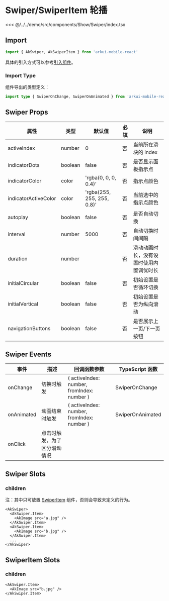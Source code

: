 # Swiper/SwiperItem 轮播

<CodeDemo name="Swiper">

<<< @/../../demo/src/components/Show/Swiper/index.tsx

</CodeDemo>

## Import

```js
import { AkSwiper, AkSwiperItem } from 'arkui-mobile-react'
```

具体的引入方式可以参考[引入组件](../guide/import.md)。

### Import Type

组件导出的类型定义：

```ts
import type { SwiperOnChange, SwiperOnAnimated } from 'arkui-mobile-react'
```

## Swiper Props

| 属性                 | 类型    | 默认值                     | 必填 | 说明                                     |
| -------------------- | ------- | -------------------------- | ---- | ---------------------------------------- |
| activeIndex          | number  | 0                          | 否   | 当前所在滑块的 index                     |
| indicatorDots        | boolean | false                      | 否   | 是否显示面板指示点                       |
| indicatorColor       | color   | 'rgba(0, 0, 0, 0.4)'       | 否   | 指示点颜色                               |
| indicatorActiveColor | color   | 'rgba(255, 255, 255, 0.8)' | 否   | 当前选中的指示点颜色                     |
| autoplay             | boolean | false                      | 否   | 是否自动切换                             |
| interval             | number  | 5000                       | 否   | 自动切换时间间隔                         |
| duration             | number  |                            | 否   | 滑动动画时长，没有设置时使用内置调优时长 |
| initialCircular      | boolean | false                      | 否   | 初始设置是否循环切换                     |
| initialVertical      | boolean | false                      | 否   | 初始设置是否为纵向滑动                   |
| navigationButtons    | boolean | false                      | 否   | 是否展示上一页/下一页按钮                |

## Swiper Events

| 事件       | 描述                         | 回调函数参数                               | TypeScript 函数  |
| ---------- | ---------------------------- | ------------------------------------------ | ---------------- |
| onChange   | 切换时触发                   | ( activeIndex: number, fromIndex: number ) | SwiperOnChange   |
| onAnimated | 动画结束时触发               | ( activeIndex: number, fromIndex: number ) | SwiperOnAnimated |
| onClick    | 点击时触发，为了区分滑动情况 |                                            |                  |

## Swiper Slots

### children

注：其中只可放置 [SwiperItem](./Swiper.md#swiperitem-slots) 组件，否则会导致未定义的行为。

```tsx
<AkSwiper>
  <AkSwiper.Item>
    <AkImage src="a.jpg" />
  </AkSwiper.Item>
  <AkSwiper.Item>
    <AkImage src="b.jpg" />
  </AkSwiper.Item>
  ...
</AkSwiper>
```

## SwiperItem Slots

### children

```tsx
<AkSwiper.Item>
  <AkImage src="b.jpg" />
</AkSwiper.Item>
```
